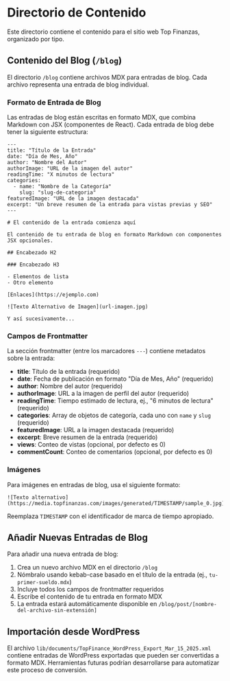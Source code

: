 # Directorio de Contenido

Este directorio contiene el contenido para el sitio web Top Finanzas, organizado por tipo.

## Contenido del Blog (`/blog`)

El directorio `/blog` contiene archivos MDX para entradas de blog. Cada archivo representa una entrada de blog individual.

### Formato de Entrada de Blog

Las entradas de blog están escritas en formato MDX, que combina Markdown con JSX (componentes de React). Cada entrada de blog debe tener la siguiente estructura:

```mdx
---
title: "Título de la Entrada"
date: "Día de Mes, Año"
author: "Nombre del Autor"
authorImage: "URL de la imagen del autor"
readingTime: "X minutos de lectura"
categories:
  - name: "Nombre de la Categoría"
    slug: "slug-de-categoria"
featuredImage: "URL de la imagen destacada"
excerpt: "Un breve resumen de la entrada para vistas previas y SEO"
---

# El contenido de la entrada comienza aquí

El contenido de tu entrada de blog en formato Markdown con componentes JSX opcionales.

## Encabezado H2

### Encabezado H3

- Elementos de lista
- Otro elemento

[Enlaces](https://ejemplo.com)

![Texto Alternativo de Imagen](url-imagen.jpg)

Y así sucesivamente...

```

### Campos de Frontmatter

La sección frontmatter (entre los marcadores `---`) contiene metadatos sobre la entrada:

- **title**: Título de la entrada (requerido)
- **date**: Fecha de publicación en formato "Día de Mes, Año" (requerido)
- **author**: Nombre del autor (requerido)
- **authorImage**: URL a la imagen de perfil del autor (requerido)
- **readingTime**: Tiempo estimado de lectura, ej., "6 minutos de lectura" (requerido)
- **categories**: Array de objetos de categoría, cada uno con `name` y `slug` (requerido)
- **featuredImage**: URL a la imagen destacada (requerido)
- **excerpt**: Breve resumen de la entrada (requerido)
- **views**: Conteo de vistas (opcional, por defecto es 0)
- **commentCount**: Conteo de comentarios (opcional, por defecto es 0)

### Imágenes

Para imágenes en entradas de blog, usa el siguiente formato:

```mdx
![Texto alternativo](https://media.topfinanzas.com/images/generated/TIMESTAMP/sample_0.jpg)
```

Reemplaza `TIMESTAMP` con el identificador de marca de tiempo apropiado.

## Añadir Nuevas Entradas de Blog

Para añadir una nueva entrada de blog:

1. Crea un nuevo archivo MDX en el directorio `/blog`
2. Nómbralo usando kebab-case basado en el título de la entrada (ej., `tu-primer-sueldo.mdx`)
3. Incluye todos los campos de frontmatter requeridos
4. Escribe el contenido de tu entrada en formato MDX
5. La entrada estará automáticamente disponible en `/blog/post/[nombre-del-archivo-sin-extensión]`

## Importación desde WordPress

El archivo `lib/documents/TopFinance_WordPress_Export_Mar_15_2025.xml` contiene entradas de WordPress exportadas que pueden ser convertidas a formato MDX. Herramientas futuras podrían desarrollarse para automatizar este proceso de conversión.
